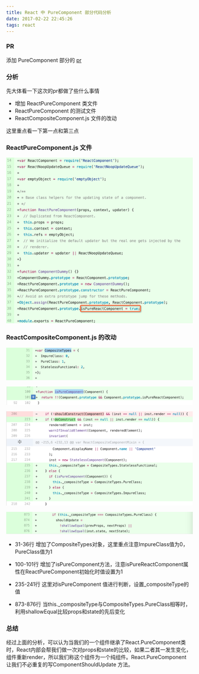 ```yaml
---
title: React 中 PureComponent 部分代码分析
date: 2017-02-22 22:45:26
tags: react
---
```


### PR

添加 PureComponent 部分的 [pr](https://github.com/facebook/react/pull/7195/commits/aab1fd6e6af43aacb36f2e2006d3fc9245e064ec)

### 分析

先大体看一下这次的pr都做了些什么事情

- 增加 ReactPureComponent 类文件
- ReactPureComponent 的测试文件
- ReactCompositeComponent.js 文件的改动

这里重点看一下第一点和第三点

### ReactPureComponent.js 文件

![0](reactpurecomponent/0.png)

### ReactCompositeComponent.js 的改动

![1](reactpurecomponent/1.png "图(1)")

![2](reactpurecomponent/2.png "图(2)")

![3](reactpurecomponent/3.png "图(3)")

![4](reactpurecomponent/4.png "图(4)")

- 31-36行 增加了CompositeTypes对象，这里重点注意ImpureClass值为0，PureClass值为1

- 100-101行 增加了isPureComponent方法，注意isPureReactComponent属性在ReactPureComponent初始化时值设置为1

- 235-241行 这里对isPureComponent 值进行判断，设置_compositeType的值

- 873-876行 当this._compositeType与CompositeTypes.PureClass相等时，利用shallowEqual比较props和state的先后变化

### 总结

经过上面的分析，可以认为当我们的一个组件继承了React.PureComponent类时，React内部会帮我们做一次对props和state的比较，如果二者其一发生变化，组件重新render，所以我们称这个组件为一个纯组件。React.PureComponent 让我们不必重复的写ComponentShouldUpdate 方法。
